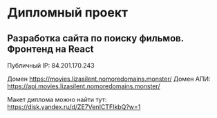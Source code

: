#  Дипломный проект #
## Разработка сайта по поиску фильмов. Фронтенд на React ##

Публичный IP: 84.201.170.243

Домен https://movies.lizasilent.nomoredomains.monster/
Домен АПИ: https://api.movies.lizasilent.nomoredomains.monster/ 

Макет диплома можно найти тут: https://disk.yandex.ru/d/ZE7VenICTFIkbQ?w=1
